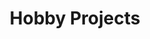 ---
title: Hobby Projects
menu:
  sidebar:
    name: Hobby Sites
    identifier: hobbies
    weight: 300
---